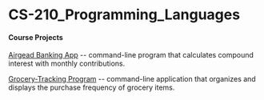 # CS-210_Programming_Languages

#### Course Projects

[Airgead Banking App](https://github.com/cmogged/CS-210_Programming_Languages/tree/main/Airgead_Banking_App) -- command-line program that calculates compound interest with monthly contributions.

[Grocery-Tracking Program](https://github.com/cmogged/CS-210_Programming_Languages/tree/main/Grocery-Tracking_Program) -- command-line application that organizes and displays the purchase frequency of grocery items.
